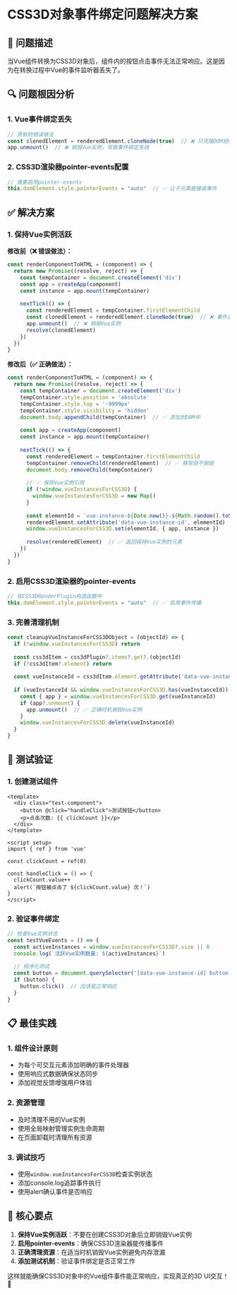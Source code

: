 # CSS3D对象事件绑定问题解决方案

## 🚨 问题描述

当Vue组件转换为CSS3D对象后，组件内的按钮点击事件无法正常响应。这是因为在转换过程中Vue的事件监听器丢失了。

## 🔍 问题根因分析

### 1. Vue事件绑定丢失
```javascript
// 原有的错误做法
const clonedElement = renderedElement.cloneNode(true)  // ❌ 只克隆DOM结构，不包含事件监听器
app.unmount()  // ❌ 销毁Vue实例，导致事件绑定失效
```

### 2. CSS3D渲染器pointer-events配置
```javascript
// 需要启用pointer-events
this.domElement.style.pointerEvents = "auto"  // ✅ 让子元素能接收事件
```

## ✅ 解决方案

### 1. 保持Vue实例活跃

**修改前（❌ 错误做法）：**
```javascript
const renderComponentToHTML = (component) => {
  return new Promise((resolve, reject) => {
    const tempContainer = document.createElement('div')
    const app = createApp(component)
    const instance = app.mount(tempContainer)
    
    nextTick(() => {
      const renderedElement = tempContainer.firstElementChild
      const clonedElement = renderedElement.cloneNode(true)  // ❌ 事件丢失
      app.unmount()  // ❌ 销毁Vue实例
      resolve(clonedElement)
    })
  })
}
```

**修改后（✅ 正确做法）：**
```javascript
const renderComponentToHTML = (component) => {
  return new Promise((resolve, reject) => {
    const tempContainer = document.createElement('div')
    tempContainer.style.position = 'absolute'
    tempContainer.style.top = '-9999px'
    tempContainer.style.visibility = 'hidden'
    document.body.appendChild(tempContainer)  // ✅ 添加到DOM中
    
    const app = createApp(component)
    const instance = app.mount(tempContainer)
    
    nextTick(() => {
      const renderedElement = tempContainer.firstElementChild
      tempContainer.removeChild(renderedElement)  // ✅ 移除但不销毁
      document.body.removeChild(tempContainer)
      
      // ✅ 保存Vue实例引用
      if (!window.vueInstancesForCSS3D) {
        window.vueInstancesForCSS3D = new Map()
      }
      
      const elementId = `vue-instance-${Date.now()}-${Math.random().toString(36).substr(2, 9)}`
      renderedElement.setAttribute('data-vue-instance-id', elementId)
      window.vueInstancesForCSS3D.set(elementId, { app, instance })
      
      resolve(renderedElement)  // ✅ 返回保持Vue实例的元素
    })
  })
}
```

### 2. 启用CSS3D渲染器的pointer-events

```typescript
// 在CSS3DRenderPlugin构造函数中
this.domElement.style.pointerEvents = "auto"  // ✅ 启用事件传播
```

### 3. 完善清理机制

```javascript
const cleanupVueInstanceForCSS3DObject = (objectId) => {
  if (!window.vueInstancesForCSS3D) return
  
  const css3dItem = css3dPlugin?.items?.get?.(objectId)
  if (!css3dItem?.element) return
  
  const vueInstanceId = css3dItem.element.getAttribute('data-vue-instance-id')
  
  if (vueInstanceId && window.vueInstancesForCSS3D.has(vueInstanceId)) {
    const { app } = window.vueInstancesForCSS3D.get(vueInstanceId)
    if (app?.unmount) {
      app.unmount()  // ✅ 正确时机销毁Vue实例
    }
    window.vueInstancesForCSS3D.delete(vueInstanceId)
  }
}
```

## 🧪 测试验证

### 1. 创建测试组件
```vue
<template>
  <div class="test-component">
    <button @click="handleClick">测试按钮</button>
    <p>点击次数: {{ clickCount }}</p>
  </div>
</template>

<script setup>
import { ref } from 'vue'

const clickCount = ref(0)

const handleClick = () => {
  clickCount.value++
  alert(`按钮被点击了 ${clickCount.value} 次！`)
}
</script>
```

### 2. 验证事件绑定
```javascript
// 检查Vue实例状态
const testVueEvents = () => {
  const activeInstances = window.vueInstancesForCSS3D?.size || 0
  console.log(`活跃Vue实例数量: ${activeInstances}`)
  
  // 程序化测试
  const button = document.querySelector('[data-vue-instance-id] button')
  if (button) {
    button.click()  // 应该能正常响应
  }
}
```

## 📋 最佳实践

### 1. 组件设计原则
- 为每个可交互元素添加明确的事件处理器
- 使用响应式数据确保状态同步
- 添加视觉反馈增强用户体验

### 2. 资源管理
- 及时清理不用的Vue实例
- 使用全局映射管理实例生命周期
- 在页面卸载时清理所有资源

### 3. 调试技巧
- 使用`window.vueInstancesForCSS3D`检查实例状态
- 添加console.log追踪事件执行
- 使用alert确认事件是否响应

## 🎯 核心要点

1. **保持Vue实例活跃**：不要在创建CSS3D对象后立即销毁Vue实例
2. **启用pointer-events**：确保CSS3D渲染器能传播事件
3. **正确清理资源**：在适当时机销毁Vue实例避免内存泄漏
4. **添加测试机制**：验证事件绑定是否正常工作

这样就能确保CSS3D对象中的Vue组件事件能正常响应，实现真正的3D UI交互！ 🎉 